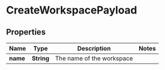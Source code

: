 

# CreateWorkspacePayload


## Properties

| Name | Type | Description | Notes |
|------------ | ------------- | ------------- | -------------|
|**name** | **String** | The name of the workspace |  |



